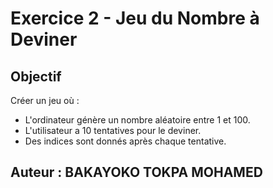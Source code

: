 # Exercice 2 - Jeu du Nombre à Deviner


## Objectif
Créer un jeu où :
- L'ordinateur génère un nombre aléatoire entre 1 et 100.
- L'utilisateur a 10 tentatives pour le deviner.
- Des indices sont donnés après chaque tentative.


## Auteur : BAKAYOKO TOKPA MOHAMED
